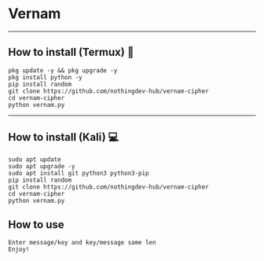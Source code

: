 # **Vernam**
_____
## How to install (Termux) :iphone:
```
pkg update -y && pkg upgrade -y
pkg install python -y
pip install random
git clone https://github.com/nothingdev-hub/vernam-cipher
cd vernam-cipher
python vernam.py
```
____
## How to install (Kali) :computer:
```
sudo apt update
sudo apt upgrade -y
sudo apt install git python3 python3-pip
pip install random
git clone https://github.com/nothingdev-hub/vernam-cipher
cd vernam-cipher
python vernam.py
```

## How to use
```
Enter message/key and key/message same len
Enjoy!

